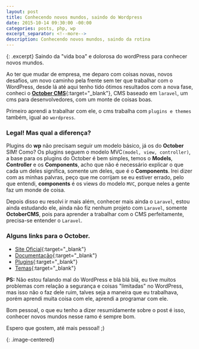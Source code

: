 ```yaml
---
layout: post
title: Conhecendo novos mundos, saindo do Wordpress
date: 2015-10-14 09:30:00 -00:00
categories: posts, php, wp
excerpt_separator: <!--more-->
description: Conhecendo novos mundos, saindo da rotina
---
```


{: .excerpt}
Saindo da "vida boa" e dolorosa do wordPress para conhecer novos mundos.

<!--more-->

Ao ter que mudar de empresa, me deparo com coisas novas, novos desafios, um novo caminho pela frente sem ter que trabalhar com o WordPress, desde lá até aqui tenho tido ótimos resultados com a nova fase, conheci o [**October CMS**](http://octobercms.com/){:target="_blank"}, CMS baseado em `laravel`, um cms para desenvolvedores, com um monte de coisas boas.

Primeiro aprendi a trabalhar com ele, o cms trabalha com `plugins e themes` também, igual ao `wordpress`.

### Legal! Mas qual a diferença?
Plugins do **wp** não precisam seguir um modelo básico, já os do **October** SIM! Como? Os plugins seguem o modelo MVC`(model, view, controller)`, a base para os plugins do October é bem simples, temos o **Models**, **Controller** e os **Components**, acho que não é necessário explicar o que cada um deles significa, somente um deles, que é o **Components**. Irei dizer com as minhas palvras, peço que me corrijam se eu estiver errado, pelo que entendi, **components** é os views do modelo `MVC`, porque neles a gente faz um monde de coisa.

Depois disso eu resolvi ir mais além, conhecer mais ainda o `Laravel`, estou ainda estudando ele, ainda não fiz nenhum projeto com `Laravel`, somente **OctoberCMS**, pois para aprender a trabalhar com o CMS perfeitamente, precisa-se entender o `Laravel`. 

### Alguns links para o October.

- [Site Oficial](http://octobercms.com/){:target="_blank"}
- [Documentação](http://octobercms.com/docs/cms/themes){:target="_blank"}
- [Plugins](http://octobercms.com/plugins){:target="_blank"}
- [Temas](http://octobercms.com/themes){:target="_blank"}

**PS:** Não estou falando mal do WordPress e blá blá blá, eu tive muitos problemas com relação a segurança e coisas "limitadas" no WordPress, mas isso não o faz dele ruim, talves seja a maneira que eu trabalhava, porém aprendi muita coisa com ele, aprendi a programar com ele.

Bom pessoal, o que eu tenho a dizer resumidamente sobre o post é isso, conhecer novos mundos nesse ramo é sempre bom.

Espero que gostem, até mais pessoal! ;)

{: .image-centered}
<img class="lazyload" data-src="http://i.imgur.com/d6z7vfv.gif">
